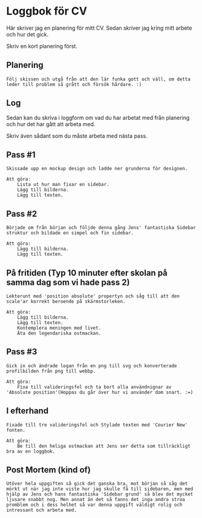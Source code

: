 # Loggbok för CV

Här skriver jag en planering för mitt CV.
Sedan skriver jag kring mitt arbete och hur det gick.

Skriv en kort planering först.

## Planering

    Följ skissen och utgå från att den lär funka gott och väll, om detta leder till problem så grått och försök hårdare. :)

## Log

Sedan kan du skriva i loggform om vad du har arbetat med från planering och hur det har gått att arbeta med.

Skriv även sådant som du måste arbeta med nästa pass.


## Pass #1

    Skissade upp en mockup design och ladde ner grunderna för designen.

    Att göra:
        Lista ut hur man fixar en sidebar.
        Lägg till bilderna.
        Lägg till texten.

## Pass #2

    Började om från början och följde denna gång Jens' fantastiska Sidebar struktur och bildade en simpel och fin sidebar.

    Att göra:
        Lägg till bilderna.
        Lägg till texten.

## På fritiden (Typ 10 minuter efter skolan på samma dag som vi hade pass 2)

    Lekterunt med 'position absolute' propertyn och såg till att den scale'ar korrekt beroende på skärmstorleken.

    Att göra:
        Lägg till bilderna.
        Lägg till texten.
        Kontemplera meningen med livet.
        Äta den legendariska ostmackan.

## Pass #3

    Gick in och ändrade logan från en png till svg och konverterade profilbilden från png till webbp.

    Att göra:
        Fixa till valideringsfel och ta bort alla användnignar av 'Absolute position'(Hoppas du går över hur vi använder dom snart. :=)

## I efterhand

    Fixade till tre valideringsfel och Stylade texten med 'Courier New' fonten.

    Att göra:
        Be till den heliga ostmackan att Jens ser detta som tillräckligt bra av en loggbok.

## Post Mortem (kind of)

    Utöver hela uppgiften så gick det ganska bra, mot början så såg det mörkt ut när jag inte viste hur jag skulle få till sidebaren, men med hjälp av Jens och hans fantastiska 'Sidebar grund' så blev det mycket ljusare snabbt nog. Men annat än det så fanns det inga andra stroa promblem och i dess helhet så var denna uppgift väldigt rolig och intressant och arbeta med.